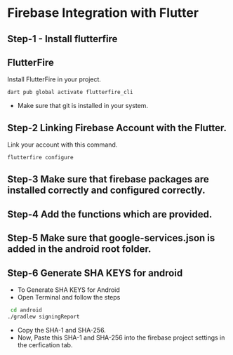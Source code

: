 
# Firebase Integration with Flutter

## Step-1 - Install flutterfire 

## FlutterFire

Install FlutterFire in your project.

```bash 
dart pub global activate flutterfire_cli
```
- Make sure that git is installed in your system.

    
## Step-2 Linking Firebase Account with the Flutter.

Link your account with this command.
```bash 
flutterfire configure
```
## Step-3 Make sure that firebase packages are installed correctly and configured correctly.

## Step-4 Add the functions which are provided.

## Step-5 Make sure that google-services.json is added in the android root folder.

## Step-6 Generate SHA KEYS for android

- To Generate SHA KEYS for Android 
- Open Terminal and follow the steps

```bash
 cd android
./gradlew signingReport
```
- Copy the SHA-1 and SHA-256.
- Now, Paste this SHA-1 and SHA-256 into the firebase project settings in the cerfication tab.
